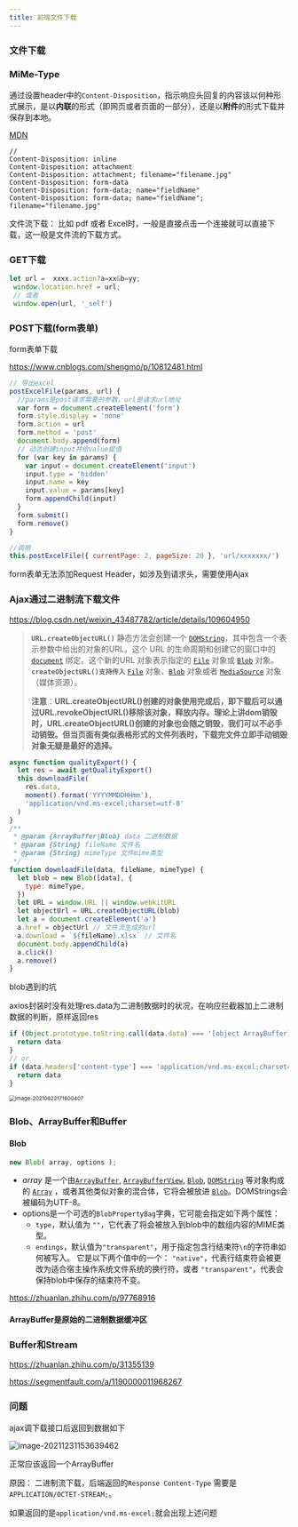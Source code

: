 ```yaml
---
title: 前端文件下载
---
```




### 文件下载

### MiMe-Type

通过设置header中的`Content-Disposition`，指示响应头回复的内容该以何种形式展示，是以**内联**的形式（即网页或者页面的一部分），还是以**附件**的形式下载并保存到本地。

[MDN](https://developer.mozilla.org/zh-CN/docs/Web/HTTP/Headers/Content-Disposition)

```http
//
Content-Disposition: inline
Content-Disposition: attachment
Content-Disposition: attachment; filename="filename.jpg"
Content-Disposition: form-data
Content-Disposition: form-data; name="fieldName"
Content-Disposition: form-data; name="fieldName"; filename="filename.jpg"
```

文件流下载： 比如 pdf 或者 Excel时，一般是直接点击一个连接就可以直接下载，这一般是文件流的下载方式。

### GET下载

```js
let url =  xxxx.action?a=xx&b=yy;
 window.location.href = url;
 // 或者
 window.open(url, '_self')
```

### POST下载(form表单)

form表单下载

https://www.cnblogs.com/shengmo/p/10812481.html

```js
// 导出excel
postExcelFile(params, url) {
  //params是post请求需要的参数，url是请求url地址
  var form = document.createElement('form')
  form.style.display = 'none'
  form.action = url
  form.method = 'post'
  document.body.append(form)
  // 动态创建input并给value赋值
  for (var key in params) {
    var input = document.createElement('input')
    input.type = 'hidden'
    input.name = key
    input.value = params[key]
    form.appendChild(input)
  }
  form.submit()
  form.remove()
}

//调用
this.postExcelFile({ currentPage: 2, pageSize: 20 }, 'url/xxxxxxx/')
```



form表单无法添加Request Header，如涉及到请求头，需要使用Ajax

### Ajax通过二进制流下载文件

https://blog.csdn.net/weixin_43487782/article/details/109604950

> **`URL.createObjectURL()`** 静态方法会创建一个 [`DOMString`](https://developer.mozilla.org/zh-CN/docs/Web/API/DOMString)，其中包含一个表示参数中给出的对象的URL。这个 URL 的生命周期和创建它的窗口中的 [`document`](https://developer.mozilla.org/zh-CN/docs/Web/API/Document) 绑定。这个新的URL 对象表示指定的 [`File`](https://developer.mozilla.org/zh-CN/docs/Web/API/File) 对象或 [`Blob`](https://developer.mozilla.org/zh-CN/docs/Web/API/Blob) 对象。 **`createObjectURL()支持传入`** [`File`](https://developer.mozilla.org/zh-CN/docs/Web/API/File) 对象、[`Blob`](https://developer.mozilla.org/zh-CN/docs/Web/API/Blob) 对象或者 [`MediaSource`](https://developer.mozilla.org/zh-CN/docs/Web/API/MediaSource) 对象（媒体资源）。
>
> **注意**：**URL.createObjectURL()创建的对象使用完成后，即下载后可以通过URL.revokeObjectURL()移除该对象，释放内存。理论上讲dom销毁时，URL.createObjectURL()创建的对象也会随之销毁，我们可以不必手动销毁。但当页面有类似表格形式的文件列表时，下载完文件立即手动销毁对象无疑是最好的选择。**

```js
async function qualityExport() {
  let res = await getQualityExport()
  this.downloadFile(
    res.data,
    moment().format('YYYYMMDDHHmm'),
    'application/vnd.ms-excel;charset=utf-8'
  )
}
/**
 * @param {ArrayBuffer|Blob} data 二进制数据
 * @param {String} fileName 文件名
 * @param {String} mimeType 文件mime类型
 */
function downloadFile(data, fileName, mimeType) {
  let blob = new Blob([data], {
    type: mimeType,
  })
  let URL = window.URL || window.webkitURL
  let objectUrl = URL.createObjectURL(blob)
  let a = document.createElement('a')
  a.href = objectUrl // 文件流生成的url
  a.download = `${fileName}.xlsx` // 文件名
  document.body.appendChild(a)
  a.click()
  a.remove()
}
```





blob遇到的坑

axios封装时没有处理res.data为二进制数据时的状况，在响应拦截器加上二进制数据的判断，原样返回res

```js
if (Object.prototype.toString.call(data.data) === '[object ArrayBuffer]') {
  return data
}
// or
if (data.headers['content-type'] === 'application/vnd.ms-excel;charset=utf-8') {
  return data
}
```



<img src="/Users/cheng/Library/Application Support/typora-user-images/image-20210622171600407.png" alt="image-20210622171600407" style="zoom:67%;" />



### Blob、ArrayBuffer和Buffer

#### Blob

```js
new Blob( array, options );
```

- *array* 是一个由[`ArrayBuffer`](https://developer.mozilla.org/zh-CN/docs/Web/JavaScript/Reference/Global_Objects/ArrayBuffer), [`ArrayBufferView`](https://developer.mozilla.org/zh-CN/docs/Web/JavaScript/Reference/Global_Objects/TypedArray), [`Blob`](https://developer.mozilla.org/zh-CN/docs/Web/API/Blob), [`DOMString`](https://developer.mozilla.org/zh-CN/docs/Web/API/DOMString) 等对象构成的 [`Array`](https://developer.mozilla.org/zh-CN/docs/Web/JavaScript/Reference/Global_Objects/Array) ，或者其他类似对象的混合体，它将会被放进 [`Blob`](https://developer.mozilla.org/zh-CN/docs/Web/API/Blob)。DOMStrings会被编码为UTF-8。
- options是一个可选的`BlobPropertyBag`字典，它可能会指定如下两个属性：
  - `type`，默认值为 `""`，它代表了将会被放入到blob中的数组内容的MIME类型。
  - `endings`，默认值为`"transparent"`，用于指定包含行结束符`\n`的字符串如何被写入。 它是以下两个值中的一个： `"native"`，代表行结束符会被更改为适合宿主操作系统文件系统的换行符，或者 `"transparent"`，代表会保持blob中保存的结束符不变。

https://zhuanlan.zhihu.com/p/97768916

#### ArrayBuffer是原始的二进制数据缓冲区



### Buffer和Stream

https://zhuanlan.zhihu.com/p/31355139

https://segmentfault.com/a/1190000011968267





### 问题

ajax调下载接口后返回到数据如下

<img src="/Users/cheng/Library/Application Support/typora-user-images/image-20211231153639462.png" alt="image-20211231153639462" />

正常应该返回一个ArrayBuffer

原因： 二进制流下载，后端返回的`Response Content-Type` 需要是 `APPLICATION/OCTET-STREAM;`。

如果返回的是`application/vnd.ms-excel;`就会出现上述问题